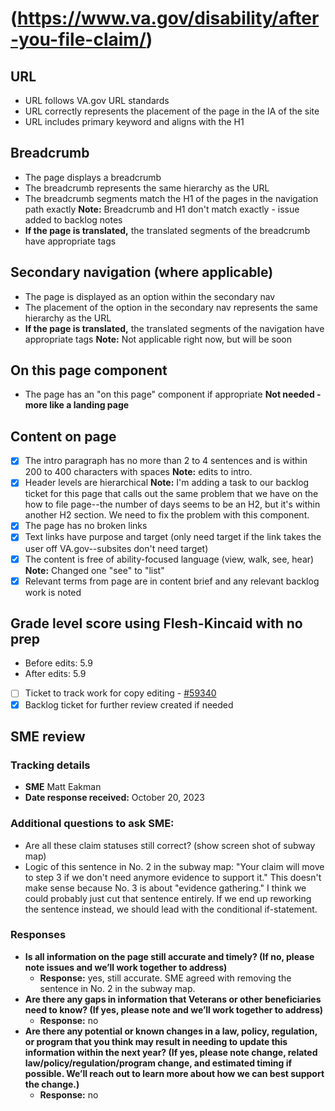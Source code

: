 # (https://www.va.gov/disability/after-you-file-claim/)

## URL
- URL follows VA.gov URL standards
- URL correctly represents the placement of the page in the IA of the site
- URL includes primary keyword and aligns with the H1

## Breadcrumb

- The page displays a breadcrumb
- The breadcrumb represents the same hierarchy as the URL
- The breadcrumb segments match the H1 of the pages in the navigation path exactly **Note:** Breadcrumb and H1 don't match exactly - issue added to backlog notes          
- **If the page is translated,** the translated segments of the breadcrumb have appropriate tags 

## Secondary navigation (where applicable)

- The page is displayed as an option within the secondary nav
- The placement of the option in the secondary nav represents the same hierarchy as the URL
- **If the page is translated,** the translated segments of the navigation have appropriate tags **Note:** Not applicable right now, but will be soon

## On this page component

- The page has an "on this page" component if appropriate **Not needed - more like a landing page**

## Content on page

- [x] The intro paragraph has no more than 2 to 4 sentences and is within 200 to 400 characters with spaces **Note:** edits to intro.
- [x] Header levels are hierarchical **Note:** I'm adding a task to our backlog ticket for this page that calls out the same problem that we have on the how to file page--the number of days seems to be an H2, but it's within another H2 section. We need to fix the problem with this component.
- [x] The page has no broken links
- [x] Text links have purpose and target (only need target if the link takes the user off VA.gov--subsites don't need target)
- [x] The content is free of ability-focused language (view, walk, see, hear) **Note:** Changed one "see" to "list"
- [x] Relevant terms from page are in content brief and any relevant backlog work is noted

## Grade level score using Flesh-Kincaid with no prep
- Before edits: 5.9
- After edits: 5.9

- [ ] Ticket to track work for copy editing - [#59340](https://github.com/orgs/department-of-veterans-affairs/projects/929/views/11?pane=issue&itemId=29590718)
- [x] Backlog ticket for further review created if needed

## SME review

### Tracking details

- **SME** Matt Eakman
- **Date response received:** October 20, 2023

### Additional questions to ask SME:
- Are all these claim statuses still correct? (show screen shot of subway map)
- Logic of this sentence in No. 2 in the subway map: "Your claim will move to step 3 if we don't need anymore evidence to support it." This doesn't make sense because No. 3 is about "evidence gathering." I think we could probably just cut that sentence entirely. If we end up reworking the sentence instead, we should lead with the conditional if-statement. 

### Responses

- **Is all information on the page still accurate and timely? (If no, please note issues and we’ll work together to address)**
  - **Response:** yes, still accurate. SME agreed with removing the sentence in No. 2 in the subway map. 
- **Are there any gaps in information that Veterans or other beneficiaries need to know? (If yes, please note and we’ll work together to address)**
  - **Response:** no
- **Are there any potential or known changes in a law, policy, regulation, or program that you think may result in needing to update this information within the next year? (If yes, please note change, related law/policy/regulation/program change, and estimated timing if possible. We’ll reach out to learn more about how we can best support the change.)**
  - **Response:** no
